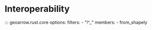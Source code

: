 # Interoperability

::: geoarrow.rust.core
    options:
      filters:
        - "!^_"
      members:
        - from_shapely
